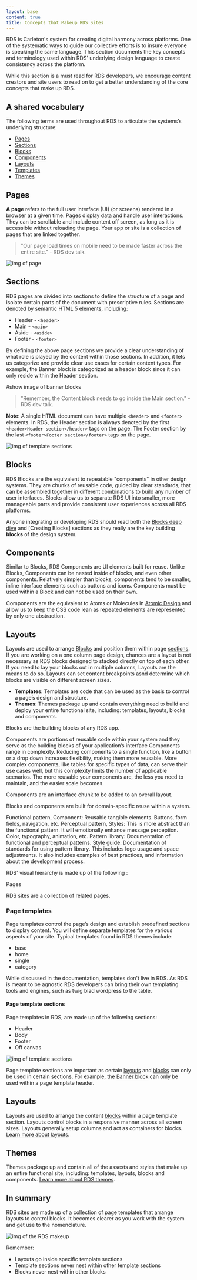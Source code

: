 ```yaml
---
layout: base
content: true
title: Concepts that Makeup RDS Sites
---
```

RDS is Carleton's system for creating digital harmony across platforms. One of the systematic ways to guide our collective efforts is to insure everyone is speaking the same language. This section documents the key concepts and terminology used within RDS' underlying design language to create consistency across the platform. 

While this section is a must read for RDS developers, we encourage content creators and site users to read on to get a better understanding of the core concepts that make up RDS.

## A shared vocabulary

The following terms are used throughout RDS to articulate the systems’s underlying structure:

- [Pages](#)
- [Sections](#)
- [Blocks](#)
- [Components](#)
- [Layouts](#)
- [Templates](#)
- [Themes](#)

## Pages 

**A page** refers to the full user interface (UI) (or screens) rendered in a browser at a given time. Pages display data and handle user interactions. They can be scrollable and include content off screen, as long as it is accessible without reloading the page. Your app or site is a collection of pages that are linked together.

> "Our page load times on mobile need to be made faster across the entire site." - RDS dev talk.

![img of page](http://cu-raven.s3.amazonaws.com/assets/img/docs/page.png)

## Sections

RDS pages are divided into sections to define the structure of a page and isolate certain parts of the document with prescriptive rules. Sections are denoted by semantic HTML 5 elements, including:

- Header - `<header>`
- Main - `<main>`
- Aside - `<aside>`
- Footer - `<footer>`

By defining the above page sections we provide a clear understanding of what role is played by the content within those sections. In addition, it lets us categorize and provide clear use cases for certain content types. For example, the Banner block is categorized as a header block since it can only reside within the Header section. 

#show image of banner blocks

> "Remember, the Content block needs to go inside the Main section." - RDS dev talk.

**Note**: A single HTML document can have multiple `<header>` and `<footer>` elements. In RDS, the Header section is always denoted by the first `<header>Header section</header>` tags on the page. The Footer section by the last `<footer>Footer section</footer>` tags on the page.

![img of template sections ](http://cu-raven.s3.amazonaws.com/assets/img/docs/template.png)

## Blocks 

RDS Blocks are the equivalent to repeatable "components" in other design systems. They are chunks of reusable code, guided by clear standards, that can be assembled together in different combinations to build any number of user interfaces. Blocks allow us to separate RDS UI into smaller, more manageable parts and provide consistent user experiences across all RDS platforms.

Anyone integrating or developing RDS should read both the [Blocks deep dive](#) and [Creating Blocks] sections as they really are the key building **blocks** of the design system. 

## Components

Similar to Blocks, RDS Components are UI elements built for reuse. Unlike Blocks, Components can be nested inside of blocks, and even other components. Relatively simpler than blocks, components tend to be smaller, inline interface elements such as buttons and icons. Components must be used within a Block and can not be used on their own.

Components are the equivalent to Atoms or Molecules in [Atomic Design](http://bradfrost.com/blog/post/atomic-web-design/#atoms) and allow us to keep the CSS code lean as repeated elements are represented by only one abstraction. 

## Layouts
 
 Layouts are used to arrange [Blocks](#) and position them within page [sections](#). If you are working on a one column page design, chances are a layout is not necessary as RDS blocks designed to stacked directly on top of each other. If you need to lay your blocks out in multiple columns, Layouts are the means to do so. Layouts can set content breakpoints asnd determine which blocks are visible on different screen sizes.
 
 
- **Templates**: Templates are code that can be used as the basis to control a page’s design and structure. 
- **Themes**: Themes package up and contain everything need to build and deploy your entire functional site, including: templates, layouts, blocks and components.

Blocks are  the building blocks of any RDS app.

Components are portions of reusable code within your system and they serve as the building blocks of your application’s interface
Components range in complexity. Reducing components to a single function, like a button or a drop down increases flexibility, making them more reusable. More complex components, like tables for specific types of data, can serve their use cases well, but this complexity limits the number of applicable scenarios. The more reusable your components are, the less you need to maintain, and the easier scale becomes.

Components are an interface chunk to be added to an overall layout. 

Blocks and components are built for domain-specific reuse within a system. 


Functional pattern, Component: Reusable tangible elements. Buttons, form fields, navigation, etc.
Perceptual pattern, Styles: This is more abstract than the functional pattern. It will emotionally enhance message perception. Color, typography, animation, etc.
Pattern library: Documentation of functional and perceptual patterns.
Style guide: Documentation of standards for using pattern library. This includes logo usage and space adjustments. It also includes examples of best practices, and information about the development process.
 

   RDS' visual hierarchy is made up of the following :
   
   Pages

RDS sites are a collection of related pages. 



### Page templates

Page templates control the page’s design and establish predefined sections to display content. You will define separate templates for the various aspects of your site. Typical templates found in RDS themes include:

- base
- home
- single
- category

While discussed in the documentation, templates don't live in RDS. As RDS is meant to be agnostic RDS developers can bring their own templating tools and engines, such as twig blad wordpress to the table.

#### Page template sections

Page templates in RDS, are made up of the following sections:

- Header
- Body
- Footer
- Off canvas

![img of template sections ](http://cu-raven.s3.amazonaws.com/assets/img/docs/template.png)

Page template sections are important as certain [layouts](#) and [blocks](#) can only be used in certain sections. For example, the [Banner block](#) can only be used within a page template header.

## Layouts

Layouts are used to arrange the content [blocks](#) within a page template section. Layouts control blocks in a responsive manner across all screen sizes. Layouts generally setup columns and act as containers for blocks. [Learn more about layouts](#).

## Themes

Themes package up and contain all of the assests and styles that make up an entire functional site, including: templates, layouts, blocks and components. [Learn more about RDS themes](#).

## In summary

RDS sites are made up of a collection of page templates that arrange layouts to control blocks. It becomes clearer as you work with the system and get use to the nomenclature.

![img of the RDS makeup](http://cu-raven.s3.amazonaws.com/assets/img/docs/makeup.png)

Remember:

- Layouts go inside specific template sections
- Template sections never nest within other template sections
- Blocks never nest within other blocks



